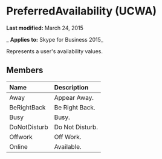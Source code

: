 
# PreferredAvailability (UCWA)

 **Last modified:** March 24, 2015

 _ **Applies to:** Skype for Business 2015_

Represents a user's availability values.


## Members





|**Name**|**Description**|
|:-----|:-----|
|Away|Appear Away.|
|BeRightBack|Be Right Back.|
|Busy|Busy.|
|DoNotDisturb|Do Not Disturb.|
|Offwork|Off Work.|
|Online|Available.|
